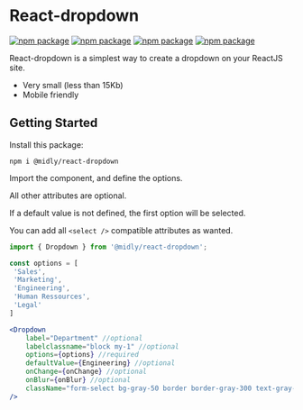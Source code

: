 # React-dropdown
[![npm package](https://img.shields.io/npm/v/@midly/react-dropdown)](https://www.npmjs.org/package/@midly/react-dropdown)
[![npm package](https://img.shields.io/bundlephobia/min/@midly/react-dropdown)](https://www.npmjs.org/package/@midly/react-dropdown)
[![npm package](https://img.shields.io/github/last-commit/micheld-dev/react-dropdown)](https://www.npmjs.org/package/@midly/react-dropdown)
[![npm package](https://img.shields.io/npm/dw/@midly/react-dropdown)](https://www.npmjs.org/package/@midly/react-dropdown)

React-dropdown is a simplest way to create a dropdown on your ReactJS site.

- Very small (less than 15Kb)
- Mobile friendly

## Getting Started

Install this package:

```shell
npm i @midly/react-dropdown
```

Import the component, and define the options.

All other attributes are optional.

If a default value is not defined, the first option will be selected.

You can add all ```<select />``` compatible attributes as wanted.

```jsx
import { Dropdown } from '@midly/react-dropdown';

const options = [
 'Sales',
 'Marketing',
 'Engineering',
 'Human Ressources',
 'Legal'
]

<Dropdown
    label="Department" //optional
    labelclassname="block my-1" //optional
    options={options} //required
    defaultValue={Engineering} //optional
    onChange={onChange} //optional
    onBlur={onBlur} //optional
    className="form-select bg-gray-50 border border-gray-300 text-gray-900 sm:text-sm rounded-lg block w-full p-2.5" //optional
/>
```